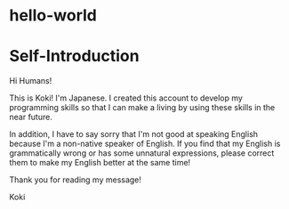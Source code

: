 # hello-world

<h1>Self-Introduction</h1>

Hi Humans!

This is Koki!  I'm Japanese.  I created this account to develop my programming skills so that I can make a living by using these skills in the near future.

In addition, I have to say sorry that I'm not good at speaking English because I'm a non-native speaker of English.  If you find that my English is grammatically wrong or has some unnatural expressions, please correct them to make my English better at the same time!

Thank you for reading my message!

Koki
